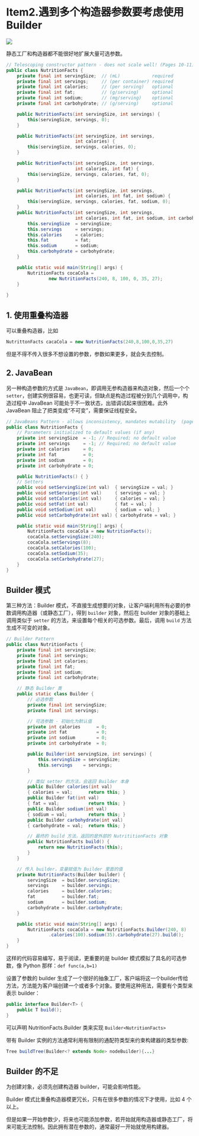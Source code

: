 # Item2.遇到多个构造器参数要考虑使用 Builder

![](https://bucket-1255905387.cos.ap-shanghai.myqcloud.com/2018-11-07-22-01-21_r67.png)

静态工厂和构造器都不能很好地扩展大量可选参数。



```java
// Telescoping constructor pattern - does not scale well! (Pages 10-11)
public class NutritionFacts {
    private final int servingSize;  // (mL)            required
    private final int servings;     // (per container) required
    private final int calories;     // (per serving)   optional
    private final int fat;          // (g/serving)     optional
    private final int sodium;       // (mg/serving)    optional
    private final int carbohydrate; // (g/serving)     optional

    public NutritionFacts(int servingSize, int servings) {
        this(servingSize, servings, 0);
    }

    public NutritionFacts(int servingSize, int servings,
                          int calories) {
        this(servingSize, servings, calories, 0);
    }

    public NutritionFacts(int servingSize, int servings,
                          int calories, int fat) {
        this(servingSize, servings, calories, fat, 0);
    }

    public NutritionFacts(int servingSize, int servings,
                          int calories, int fat, int sodium) {
        this(servingSize, servings, calories, fat, sodium, 0);
    }
    public NutritionFacts(int servingSize, int servings,
                          int calories, int fat, int sodium, int carbohydrate) {
        this.servingSize  = servingSize;
        this.servings     = servings;
        this.calories     = calories;
        this.fat          = fat;
        this.sodium       = sodium;
        this.carbohydrate = carbohydrate;
    }

    public static void main(String[] args) {
        NutritionFacts cocaCola =
                new NutritionFacts(240, 8, 100, 0, 35, 27);
    }
    
}
```

## 1. 使用重叠构造器

可以重叠构造器，比如

```java
NutrittonFacts cacaCola = new NutritionFacts(240,8,100,0,35,27)
```

但是不得不传入很多不想设置的参数，参数如果更多，就会失去控制。


## 2. JavaBean

另一种构造参数的方式是 `JavaBean`，即调用无参构造器来构造对象，然后一个个 `setter`，创建实例很容易，也更可读，但缺点是构造过程被分到几个调用中，构造过程中 JavaBean 可能处于不一致状态，出错调试起来很困难。此外 JavaBean 阻止了把类变成“不可变”，需要保证线程安全。

```java
// JavaBeans Pattern - allows inconsistency, mandates mutability  (pages 11-12)
public class NutritionFacts {
    // Parameters initialized to default values (if any)
    private int servingSize  = -1; // Required; no default value
    private int servings     = -1; // Required; no default value
    private int calories     = 0;
    private int fat          = 0;
    private int sodium       = 0;
    private int carbohydrate = 0;

    public NutritionFacts() { }
    // Setters
    public void setServingSize(int val)  { servingSize = val; }
    public void setServings(int val)     { servings = val; }
    public void setCalories(int val)     { calories = val; }
    public void setFat(int val)          { fat = val; }
    public void setSodium(int val)       { sodium = val; }
    public void setCarbohydrate(int val) { carbohydrate = val; }

    public static void main(String[] args) {
        NutritionFacts cocaCola = new NutritionFacts();
        cocaCola.setServingSize(240);
        cocaCola.setServings(8);
        cocaCola.setCalories(100);
        cocaCola.setSodium(35);
        cocaCola.setCarbohydrate(27);
    }
}
```

## Builder 模式

第三种方法：Builder 模式，不直接生成想要的对象，让客户端利用所有必要的参数调用构造器（或静态工厂），得到 `builder` 对象，然后在 builder 对象的基础上调用类似于 `setter` 的方法，来设置每个相关的可选参数。最后，调用 `build` 方法生成不可变的对象。





```java
// Builder Pattern 
public class NutritionFacts {
    private final int servingSize;
    private final int servings;
    private final int calories;
    private final int fat;
    private final int sodium;
    private final int carbohydrate;

    // 静态 Builder 类
    public static class Builder {
        // 必选参数
        private final int servingSize;
        private final int servings;

        // 可选参数 - 初始化为默认值
        private int calories      = 0;
        private int fat           = 0;
        private int sodium        = 0;
        private int carbohydrate  = 0;

        public Builder(int servingSize, int servings) {
            this.servingSize = servingSize;
            this.servings    = servings;
        }

        // 类似 setter 的方法，会返回 Builder 本身
        public Builder calories(int val)
        { calories = val;      return this; }
        public Builder fat(int val)
        { fat = val;           return this; }
        public Builder sodium(int val)
        { sodium = val;        return this; }
        public Builder carbohydrate(int val)
        { carbohydrate = val;  return this; }

        // 最终的 build 方法，返回的是外部的 NutrititionFacts 对象
        public NutritionFacts build() {
            return new NutritionFacts(this);
        }
    }

    // 传入 builder，变量赋值为 Builder 里面的值
    private NutritionFacts(Builder builder) {
        servingSize  = builder.servingSize;
        servings     = builder.servings;
        calories     = builder.calories;
        fat          = builder.fat;
        sodium       = builder.sodium;
        carbohydrate = builder.carbohydrate;
    }

    public static void main(String[] args) {
        NutritionFacts cocaCola = new NutritionFacts.Builder(240, 8)
                .calories(100).sodium(35).carbohydrate(27).build();
    }
}
```


这样的代码容易编写，易于阅读，更重要的是 builder 模式模拟了具名的可选参数，像 Python 那样：`def func(a,b=1)`


设置了参数的 builder 生成了一个很好的抽象工厂，客户端将这一个builder传给方法，方法能为客户端创建一个或者多个对象。要使用这种用法，需要有个类型来表示 builder：

```java
public interface Builder<T> {
    public T build();
}
```

可以声明 NutritionFacts.Builder 类来实现 `Builder<NutritionFacts>`


带有 Builder 实例的方法通常利用有限制的通配符类型来约束构建器的类型参数:

```java
Tree buildTree(Builder<? extends Node> nodeBuilder){...}
```


## Builder 的不足


为创建对象，必须先创建构造器 builder，可能会影响性能。

Builder 模式比重叠构造器模更冗长，只有在很多参数的情况下才使用，比如 4 个以上。

但是如果一开始参数少，将来也可能添加参数，若开始就用构造器或静态工厂，将来可能无法控制。因此拥有潜在参数的，通常最好一开始就使用构建器。





